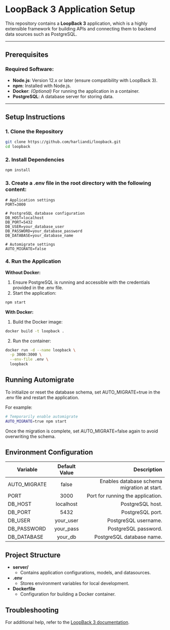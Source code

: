 # LoopBack 3 Application Setup

This repository contains a **LoopBack 3** application, which is a highly extensible framework for building APIs and connecting them to backend data sources such as PostgreSQL.

---

## **Prerequisites**

### Required Software:
- **Node.js**: Version 12.x or later (ensure compatibility with LoopBack 3).
- **npm**: Installed with Node.js.
- **Docker**: *(Optional)* For running the application in a container.
- **PostgreSQL**: A database server for storing data.

---

## **Setup Instructions**

### 1. Clone the Repository
```bash
git clone https://github.com/harliandi/loopback.git
cd loopback
```

### 2. Install Dependencies
```bash
npm install
```

### 3. Create a .env file in the root directory with the following content:
```env
# Application settings
PORT=3000

# PostgreSQL database configuration
DB_HOST=localhost
DB_PORT=5432
DB_USER=your_database_user
DB_PASSWORD=your_database_password
DB_DATABASE=your_database_name

# Automigrate settings
AUTO_MIGRATE=false
```

### 4. Run the Application
**Without Docker:**
1. Ensure PostgreSQL is running and accessible with the credentials provided in the .env file.
2. Start the application:
```bash
npm start
```
**With Docker:**
1. Build the Docker image:
```bash
docker build -t loopback .
```
2. Run the container:
```bash
docker run -d --name loopback \
  -p 3000:3000 \
  --env-file .env \
  loopback
```
## **Running Automigrate**
To initialize or reset the database schema, set AUTO_MIGRATE=true in the .env file and restart the application.

For example:

```bash
# Temporarily enable automigrate
AUTO_MIGRATE=true npm start
```
Once the migration is complete, set AUTO_MIGRATE=false again to avoid overwriting the schema.
## **Environment Configuration**
| Variable   |     Default Value      |  Description |
|------------|:----------------------:|-------------:|
| AUTO_MIGRATE |  false | Enables database schema migration at start. |
| PORT |    3000   |   Port for running the application. |
| DB_HOST | localhost |    PostgreSQL host. |
| DB_PORT | 5432 |   PostgreSQL port. |
| DB_USER | your_user |    PostgreSQL username. |
| DB_PASSWORD | your_pass |    PostgreSQL password. |
| DB_DATABASE | your_db |    PostgreSQL database name. |

## **Project Structure**
- **server/**
  - Contains application configurations, models, and datasources.
- **.env**
  - Stores environment variables for local development.
- **Dockerfile**
  - Configuration for building a Docker container.

## **Troubleshooting**
For additional help, refer to the [LoopBack 3 documentation](https://loopback.io/doc/en/lb3/index.html).


